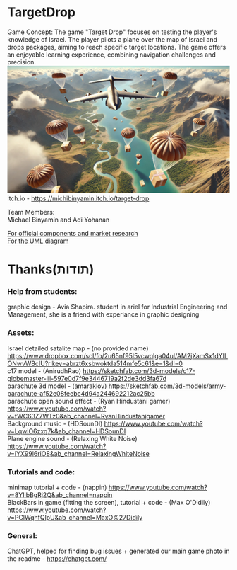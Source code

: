 # TargetDrop
Game Concept:
The game "Target Drop" focuses on testing the player's knowledge of Israel. The player pilots a plane over the map of Israel and drops packages, aiming to reach specific target locations. The game offers an enjoyable learning experience, combining navigation challenges and precision.    
![Alt text](drop_plane.webp)    
itch.io - https://michibinyamin.itch.io/target-drop    

Team Members:    
Michael Binyamin and Adi Yohanan

[For official components and market research](formal-elements.md)    
[For the UML diagram](UML_game.pdf)    

# Thanks(תודות)
### Help from students:  
graphic design - Avia Shapira. student in ariel for Industrial Engineering and Management, she is a friend with experiance in graphic designing  
### Assets:     
Israel detailed satalite map - (no provided name) https://www.dropbox.com/scl/fo/2u65nf95l5vcwqlga04ul/AM2jXamSx1dYILONwvW8cIU?rlkey=abrzt6xsbwoktda514mfe5c61&e=1&dl=0  
c17 model - (AnirudhRao) https://sketchfab.com/3d-models/c17-globemaster-iii-597e0d7f9e3446719a2f2de3dd3fa67d  
parachute 3d model - (amaraklov) https://sketchfab.com/3d-models/army-parachute-af52e08feebc4d94a244692212ac25bb  
parachute open sound effect - (Ryan Hindustani gamer) https://www.youtube.com/watch?v=fWC63Z7WTz0&ab_channel=RyanHindustanigamer  
Background music - (HDSounDI) https://www.youtube.com/watch?v=LqwiO6zxg7k&ab_channel=HDSounDI  
Plane engine sound - (Relaxing White Noise) https://www.youtube.com/watch?v=iYX99l6riO8&ab_channel=RelaxingWhiteNoise    
### Tutorials and code:  
minimap tutorial + code - (nappin) https://www.youtube.com/watch?v=8YIibBgRj2Q&ab_channel=nappin  
BlackBars in game (fitting the screen), tutorial + code - (Max O'Didily) https://www.youtube.com/watch?v=PClWqhfQlpU&ab_channel=MaxO%27Didily  
### General:  
ChatGPT, helped for finding bug issues + generated our main game photo in the readme - https://chatgpt.com/  


